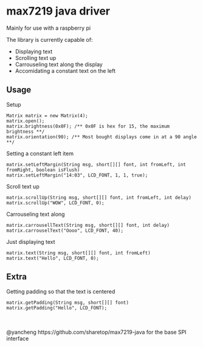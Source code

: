 # max7219 java driver
Mainly for use with a raspberry pi

The library is currently capable of:
- Displaying text
- Scrolling text up
- Carrouseling text along the display
- Accomidating a constant text on the left

## Usage

Setup
```
Matrix matrix = new Matrix(4);
matrix.open();
matrix.brightness(0x0F); /** 0x0F is hex for 15, the maximum brightness **/
matrix.orientation(90); /** Most bought displays come in at a 90 angle **/
```
Setting a constant left item
```
matrix.setLeftMargin(String msg, short[][] font, int fromLeft, int fromRight, boolean isFlush)
matrix.setLeftMargin("14:03", LCD_FONT, 1, 1, true);
```
Scroll text up
```
matrix.scrollUp(String msg, short[][] font, int fromLeft, int delay)
matrix.scrollUp("WOW", LCD_FONT, 0);
```
Carrouseling text along
```
matrix.carrousellText(String msg, short[][] font, int delay)
matrix.carrouselText("Oooo", LCD_FONT, 40);
```
Just displaying text
```
matrix.text(String msg, short[][] font, int fromLeft)
matrix.text("Hello", LCD_FONT, 0);
```

## Extra

Getting padding so that the text is centered
```
matrix.getPadding(String msg, short[][] font)
matrix.getPadding("Hello", LCD_FONT);
```
<br />
<br />
@yancheng https://github.com/sharetop/max7219-java for the base SPI interface
